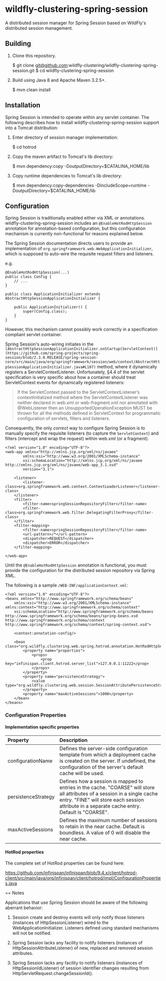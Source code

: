 # wildfly-clustering-spring-session

A distributed session manager for Spring Session based on WildFly's distributed session management.


## Building

1.	Clone this repository.

	$ git clone git@github.com:wildfly-clustering/wildfly-clustering-spring-session.git
	$ cd wildfly-clustering-spring-session

1.	Build using Java 8 and Apache Maven 3.2.5+.

	$ mvn clean install

## Installation

Spring Session is intended to operate within any servlet container.
The following describes how to install wildfly-clustering-spring-session support into a Tomcat distribution:

1.	Enter directory of session manager implementation:

	$ cd hotrod

1.	Copy the maven artifact to Tomcat's lib directory:

	$ mvn dependency:copy -DoutputDirectory=$CATALINA_HOME/lib

1.	Copy runtime dependencies to Tomcat's lib directory:

	$ mvn dependency:copy-dependencies -DincludeScope=runtime -DoutputDirectory=$CATALINA_HOME/lib

## Configuration

Spring Session is traditionally enabled either via XML or annotations.
wildfly-clustering-spring-session includes an `@EnableHotRodHttpSession` annotation for annotation-based configuration, but this configuration mechanism is currently non-functional for reasons explained below.

The Spring Session documentation directs users to provide an implementation of `org.springframework.web.WebApplicationInitializer`, which is supposed to auto-wire the requisite request filters and listeners.

e.g.

	@EnableHotRodHttpSession(...)
	public class Config {
		// ...
	}

	public class ApplicationInitializer extends AbstractHttpSessionApplicationInitializer { 

		public ApplicationInitializer() {
			super(Config.class); 
		}
	}

However, this mechanism cannot possibly work correctly in a specification compliant servlet container.

Spring Session's auto-wiring initiates in the `[AbstractHttpSessionApplicationInitializer.onStartup(ServletContext)](https://github.com/spring-projects/spring-session/blob/2.3.0.RELEASE/spring-session-core/src/main/java/org/springframework/session/web/context/AbstractHttpSessionApplicationInitializer.java#L107)` method, where it dynamically registers a ServletContextListener.
Unfortunately, &sect;4.4 of the servlet specification is very specific about how a container should treat ServletContext events for dynamically registered listeners:

> If the ServletContext passed to the ServletContextListener’s contextInitialized method where the ServletContextListener was neither declared in web.xml or web-fragment.xml nor annotated with @WebListener then an UnsupportedOperationException MUST be thrown for all the methods defined in ServletContext for programmatic configuration of servlets, filters and listeners.

Consequently, the only *correct* way to configure Spring Session is to manually specify the requisite listeners (to capture the `ServletContext`) and filters (intercept and wrap the request) within web.xml (or a fragment).

	<?xml version="1.0" encoding="UTF-8"?>
	<web-app xmlns="http://xmlns.jcp.org/xml/ns/javaee"
		    xmlns:xsi="http://www.w3.org/2001/XMLSchema-instance"
		    xsi:schemaLocation="http://xmlns.jcp.org/xml/ns/javaee http://xmlns.jcp.org/xml/ns/javaee/web-app_3.1.xsd"
		    version="3.1">

		<listener>
		    <listener-class>org.springframework.web.context.ContextLoaderListener</listener-class>
		</listener>
		<filter>
		    <filter-name>springSessionRepositoryFilter</filter-name>
		    <filter-class>org.springframework.web.filter.DelegatingFilterProxy</filter-class>
		</filter>
		<filter-mapping>
		    <filter-name>springSessionRepositoryFilter</filter-name>
		    <url-pattern>/*</url-pattern>
		    <dispatcher>REQUEST</dispatcher>
		    <dispatcher>ERROR</dispatcher>
		</filter-mapping>

	</web-app>


Until the `@EnableHotRodHttpSession` annotation is functional, you must provide the configuration for the distributed session repository via Spring XML.

The following is a sample `/WEB-INF/applicationContext.xml`:

	<?xml version="1.0" encoding="UTF-8"?>
	<beans xmlns="http://www.springframework.org/schema/beans"
		xmlns:xsi="http://www.w3.org/2001/XMLSchema-instance" xmlns:context="http://www.springframework.org/schema/context"
		xsi:schemaLocation="http://www.springframework.org/schema/beans http://www.springframework.org/schema/beans/spring-beans.xsd http://www.springframework.org/schema/context http://www.springframework.org/schema/context/spring-context.xsd">

		<context:annotation-config/>

		<bean class="org.wildfly.clustering.web.spring.hotrod.annotation.HotRodHttpSessionConfiguration">
		    <property name="properties">
		        <props>
		            <prop key="infinispan.client.hotrod.server_list">127.0.0.1:11222</prop>
		        </props>
		    </property>
		    <property name="persistenceStrategy">
		        <value type="org.wildfly.clustering.web.session.SessionAttributePersistenceStrategy">FINE</value>
		    </property>
		    <property name="maxActiveSessions">1000</property>
		</bean>
	</beans>

### Configuration Properties

#### Implementation specific properties

|Property|Description|
|:---|:---|
|configurationName|Defines the server-side configuration template from which a deployment cache is created on the server.  If undefined, the configuration of the server's default cache will be used.|
|persistenceStrategy|Defines how a session is mapped to entries in the cache. "COARSE" will store all attributes of a session in a single cache entry.  "FINE" will store each session attribute in a separate cache entry.  Default is "COARSE".|
|maxActiveSessions|Defines the maximum number of sessions to retain in the near cache. Default is boundless. A value of 0 will disable the near cache.|

#### HotRod properties

The complete set of HotRod properties can be found here:

https://github.com/infinispan/infinispan/blob/9.4.x/client/hotrod-client/src/main/java/org/infinispan/client/hotrod/impl/ConfigurationProperties.java

== Notes

Applications that use Spring Session should be aware of the following aberrant behavior:

1. Session create and destroy events will only notify those listeners (instances of HttpSessionListener) wired to the WebApplicationInitializer.  Listeners defined using standard mechanisms will not be notified.

1. Spring Session lacks any facility to notify listeners (instances of HttpSessionAttributeListener) of new, replaced and removed session attributes.

1. Spring Session lacks any facility to notify listeners (instances of HttpSessionIdListener) of session identifier changes resulting from HttpServletRequest.changeSessionId().
